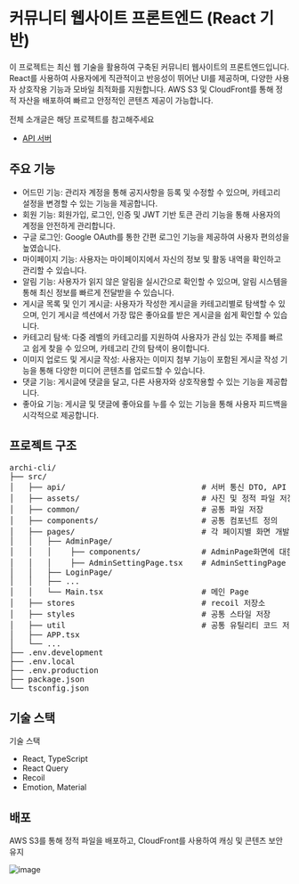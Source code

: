 # 커뮤니티 웹사이트 프론트엔드 (React 기반)
이 프로젝트는 최신 웹 기술을 활용하여 구축된 커뮤니티 웹사이트의 프론트엔드입니다. 
React를 사용하여 사용자에게 직관적이고 반응성이 뛰어난 UI를 제공하며, 다양한 사용자 상호작용 기능과 모바일 최적화를 지원합니다. 
AWS S3 및 CloudFront를 통해 정적 자산을 배포하여 빠르고 안정적인 콘텐츠 제공이 가능합니다.

전체 소개글은 해당 프로젝트를 참고해주세요
- [API 서버](https://github.com/kh6815/archi)

## 주요 기능
- 어드민 기능: 관리자 계정을 통해 공지사항을 등록 및 수정할 수 있으며, 카테고리 설정을 변경할 수 있는 기능을 제공합니다.
- 회원 기능: 회원가입, 로그인, 인증 및 JWT 기반 토큰 관리 기능을 통해 사용자의 계정을 안전하게 관리합니다.
- 구글 로그인: Google OAuth를 통한 간편 로그인 기능을 제공하여 사용자 편의성을 높였습니다.
- 마이페이지 기능: 사용자는 마이페이지에서 자신의 정보 및 활동 내역을 확인하고 관리할 수 있습니다.
- 알림 기능: 사용자가 읽지 않은 알림을 실시간으로 확인할 수 있으며, 알림 시스템을 통해 최신 정보를 빠르게 전달받을 수 있습니다.
- 게시글 목록 및 인기 게시글: 사용자가 작성한 게시글을 카테고리별로 탐색할 수 있으며, 인기 게시글 섹션에서 가장 많은 좋아요를 받은 게시글을 쉽게 확인할 수 있습니다.
- 카테고리 탐색: 다중 레벨의 카테고리를 지원하여 사용자가 관심 있는 주제를 빠르고 쉽게 찾을 수 있으며, 카테고리 간의 탐색이 용이합니다.
- 이미지 업로드 및 게시글 작성: 사용자는 이미지 첨부 기능이 포함된 게시글 작성 기능을 통해 다양한 미디어 콘텐츠를 업로드할 수 있습니다.
- 댓글 기능: 게시글에 댓글을 달고, 다른 사용자와 상호작용할 수 있는 기능을 제공합니다.
- 좋아요 기능: 게시글 및 댓글에 좋아요를 누를 수 있는 기능을 통해 사용자 피드백을 시각적으로 제공합니다.
  

## 프로젝트 구조
<pre>
archi-cli/
├── src/
│   ├── api/                             # 서버 통신 DTO, API 정의
│   ├── assets/                          # 사진 및 정적 파일 저장
│   ├── common/                          # 공통 파일 저장
│   ├── components/                      # 공통 컴포넌트 정의
│   ├── pages/                           # 각 페이지별 화면 개발    
│   │   ├── AdminPage/
│   │   │    ├── components/             # AdminPage화면에 대한 컴포넌트 정의 (각 Page 별 컴포넌트가 정의되어있음.)
│   │   │    ├── AdminSettingPage.tsx    # AdminSettingPage 정의
│   │   ├── LoginPage/
│   │   ├── ...
│   │   └── Main.tsx                     # 메인 Page 
│   ├── stores                           # recoil 저장소 
│   ├── styles                           # 공통 스타일 저장
│   ├── util                             # 공통 유틸리티 코드 저장
│   ├── APP.tsx      
│   └── ...            
├── .env.development    
├── .env.local 
├── .env.production
├── package.json
└── tsconfig.json
</pre>

## 기술 스택
기술 스택
- React, TypeScript
- React Query
- Recoil
- Emotion, Material

## 배포
AWS S3를 통해 정적 파일을 배포하고, CloudFront를 사용하여 캐싱 및 콘텐츠 보안 유지

![image](https://github.com/user-attachments/assets/a72e0bc5-aebc-47bc-b128-0b8ad61160a3)

